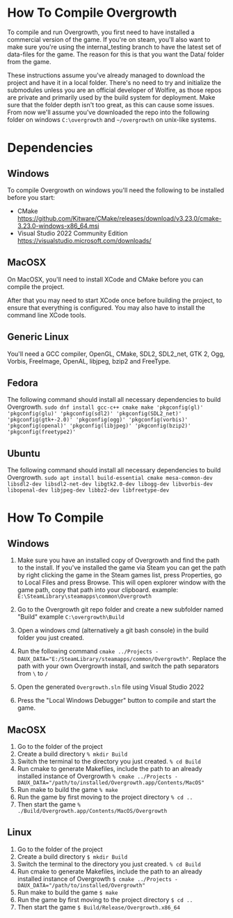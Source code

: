 # How To Compile Overgrowth

To compile and run Overgrowth, you first need to have installed a commercial version of the game. 
If you're on steam, you'll also want to make sure you're using the internal_testing branch to have the latest set of data-files for the game.
The reason for this is that you want the Data/ folder from the game.

These instructions assume you've already managed to download the project and have it in a local folder. There's no need to try and initialize the submodules unless you are an official developer of Wolfire, as those repos are private and primarily used by the build system for deployment. Make sure that the folder depth isn't too great, as this can cause some issues. From now we'll assume you've downloaded the repo into the following folder on windows ```C:\overgrowth``` and ```~/overgrowth``` on unix-like systems.

# Dependencies

## Windows

To compile Overgrowth on windows you'll need the following to be installed before you start:
* CMake https://github.com/Kitware/CMake/releases/download/v3.23.0/cmake-3.23.0-windows-x86_64.msi
* Visual Studio 2022 Community Edition https://visualstudio.microsoft.com/downloads/

## MacOSX

On MacOSX, you'll need to install XCode and CMake before you can compile the project.

After that you may need to start XCode once before building the project, to ensure that everything is configured. You may also have to install the command line XCode tools.

## Generic Linux

You'll need a GCC compiler, OpenGL, CMake, SDL2, SDL2_net, GTK 2, Ogg, Vorbis, FreeImage, OpenAL, libjpeg, bzip2 and FreeType.

## Fedora

The following command should install all necessary dependencies to build Overgrowth.
```sudo dnf install gcc-c++ cmake make 'pkgconfig(gl)' 'pkgconfig(glu)' 'pkgconfig(sdl2)' 'pkgconfig(SDL2_net)' 'pkgconfig(gtk+-2.0)' 'pkgconfig(ogg)' 'pkgconfig(vorbis)' 'pkgconfig(openal)' 'pkgconfig(libjpeg)' 'pkgconfig(bzip2)' 'pkgconfig(freetype2)'```

## Ubuntu

The following command should install all necessary dependencies to build Overgrowth.
```sudo apt install build-essential cmake mesa-common-dev libsdl2-dev libsdl2-net-dev libgtk2.0-dev libogg-dev libvorbis-dev libopenal-dev libjpeg-dev libbz2-dev libfreetype-dev```

# How To Compile

## Windows

1. Make sure you have an installed copy of Overgrowth and find the path to the install. If you've installed the game via Steam you can get the path by right clicking the game in the Steam games list, press Properties, go to Local Files and press Browse. This will open explorer window with the game path, copy that path into your clipboard. example: ```E:\SteamLibrary\steamapps\common\Overgrowth```

2. Go to the Overgrowth git repo folder and create a new subfolder named "Build" example ```C:\overgrowth\Build```

3. Open a windows cmd (alternatively a git bash console) in the build folder you just created.

4. Run the following command ```cmake ../Projects -DAUX_DATA="E:/SteamLibrary/steamapps/common/Overgrowth"```. Replace the path with your own Overgrowth install, and switch the path separators from ```\``` to ```/```

5. Open the generated ```Overgrowth.sln``` file using Visual Studio 2022

6. Press the "Local Windows Debugger" button to compile and start the game.

## MacOSX

1. Go to the folder of the project
2. Create a build directory ```% mkdir Build```
3. Switch the terminal to the directory you just created. ```% cd Build```
4. Run cmake to generate Makefiles, include the path to an already installed instance of Overgrowth ```% cmake ../Projects -DAUX_DATA="/path/to/installed/Overgrowth.app/Contents/MacOS"```
5. Run make to build the game ```% make```
6. Run the game by first moving to the project directory ```% cd ..```
7. Then start the game ```% ./Build/Overgrowth.app/Contents/MacOS/Overgrowth```

## Linux

1. Go to the folder of the project
2. Create a build directory ```$ mkdir Build```
3. Switch the terminal to the directory you just created. ```% cd Build```
4. Run cmake to generate Makefiles, include the path to an already installed instance of Overgrowth ```$ cmake ../Projects -DAUX_DATA="/path/to/installed/Overgrowth"```
5. Run make to build the game ```$ make```
6. Run the game by first moving to the project directory ```$ cd ..```
7. Then start the game ```$ Build/Release/Overgrowth.x86_64```
